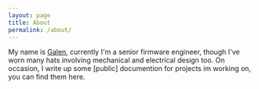 ```yaml
---
layout: page
title: About
permalink: /about/
---
```


My name is [Galen][galen], currently I'm a senior firmware engineer, though I've worn many hats involving mechanical and electrical design too.  On occasion, I write up some \[public\] documention for projects im working on, you can find them here.


[galen]: https://www.galenchurch.com
